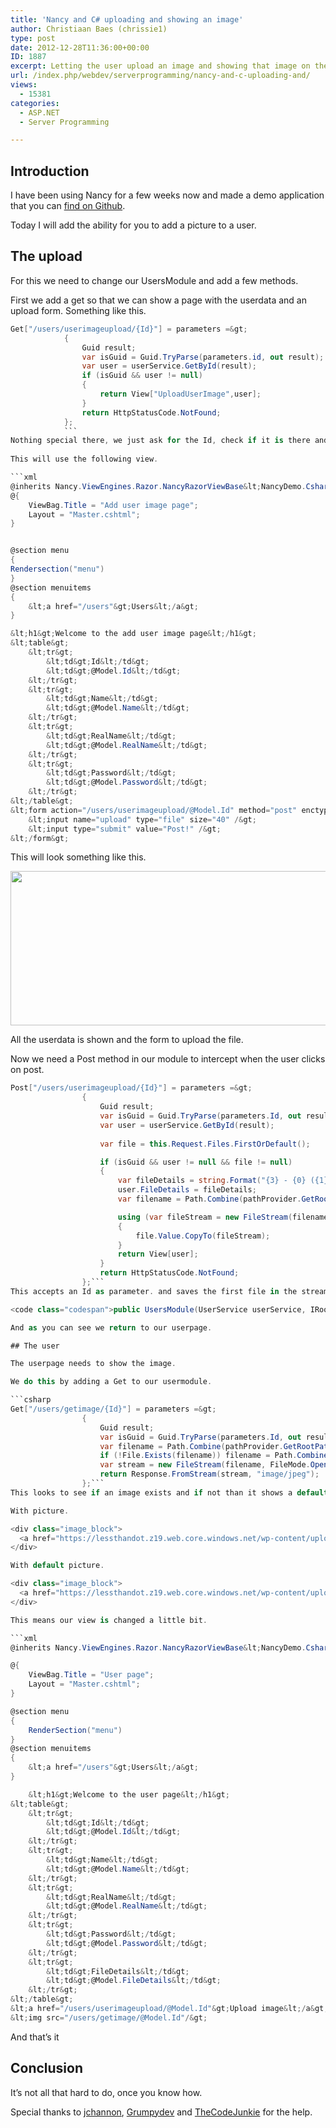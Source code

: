 ```yaml
---
title: 'Nancy and C# uploading and showing an image'
author: Christiaan Baes (chrissie1)
type: post
date: 2012-12-28T11:36:00+00:00
ID: 1887
excerpt: Letting the user upload an image and showing that image on the screen.
url: /index.php/webdev/serverprogramming/nancy-and-c-uploading-and/
views:
  - 15381
categories:
  - ASP.NET
  - Server Programming

---
```

## Introduction

I have been using Nancy for a few weeks now and made a demo application that you can [find on Github][1].

Today I will add the ability for you to add a picture to a user.

## The upload

For this we need to change our UsersModule and add a few methods.

First we add a get so that we can show a page with the userdata and an upload form. Something like this.

```csharp
Get["/users/userimageupload/{Id}"] = parameters =&gt;
            {
                Guid result;
                var isGuid = Guid.TryParse(parameters.id, out result);
                var user = userService.GetById(result);
                if (isGuid && user != null)
                {
                    return View["UploadUserImage",user];
                }
                return HttpStatusCode.NotFound;
            };
            ```
Nothing special there, we just ask for the Id, check if it is there and if it is we show the view.
  
This will use the following view.

```xml
@inherits Nancy.ViewEngines.Razor.NancyRazorViewBase&lt;NancyDemo.Csharp.Model.UserModel&gt;
@{
    ViewBag.Title = "Add user image page";
    Layout = "Master.cshtml";
}


@section menu
{
Rendersection("menu")
}
@section menuitems
{
    &lt;a href="/users"&gt;Users&lt;/a&gt;
}

&lt;h1&gt;Welcome to the add user image page&lt;/h1&gt;
&lt;table&gt;
    &lt;tr&gt;
        &lt;td&gt;Id&lt;/td&gt;
        &lt;td&gt;@Model.Id&lt;/td&gt;
    &lt;/tr&gt;
    &lt;tr&gt;
        &lt;td&gt;Name&lt;/td&gt;
        &lt;td&gt;@Model.Name&lt;/td&gt;
    &lt;/tr&gt;
    &lt;tr&gt;
        &lt;td&gt;RealName&lt;/td&gt;
        &lt;td&gt;@Model.RealName&lt;/td&gt;
    &lt;/tr&gt;
    &lt;tr&gt;
        &lt;td&gt;Password&lt;/td&gt;
        &lt;td&gt;@Model.Password&lt;/td&gt;
    &lt;/tr&gt;
&lt;/table&gt;
&lt;form action="/users/userimageupload/@Model.Id" method="post" enctype="multipart/form-data"&gt;
    &lt;input name="upload" type="file" size="40" /&gt;
    &lt;input type="submit" value="Post!" /&gt;
&lt;/form&gt;
```
This will look something like this.

<div class="image_block">
  <a href="https://lessthandot.z19.web.core.windows.net/wp-content/uploads/users/chrissie1/nancy/nancy16.png?mtime=1356700759"><img alt="" src="https://lessthandot.z19.web.core.windows.net/wp-content/uploads/users/chrissie1/nancy/nancy16.png?mtime=1356700759" width="518" height="247" /></a>
</div>

All the userdata is shown and the form to upload the file.

Now we need a Post method in our module to intercept when the user clicks on post.

```csharp
Post["/users/userimageupload/{Id}"] = parameters =&gt;
                {
                    Guid result;
                    var isGuid = Guid.TryParse(parameters.Id, out result);
                    var user = userService.GetById(result);
               
                    var file = this.Request.Files.FirstOrDefault();

                    if (isGuid && user != null && file != null)
                    {
                        var fileDetails = string.Format("{3} - {0} ({1}) {2}bytes", file.Name, file.ContentType, file.Value.Length, file.Key);
                        user.FileDetails = fileDetails;
                        var filename = Path.Combine(pathProvider.GetRootPath(), "Images", user.Id + ".jpeg");

                        using (var fileStream = new FileStream(filename, FileMode.Create))
                        {
                            file.Value.CopyTo(fileStream);
                        }
                        return View[user];
                    }
                    return HttpStatusCode.NotFound;
                };```
This accepts an Id as parameter. and saves the first file in the stream to a folder in our project called Images and saves the filedetails in the user object. You can also see that we use the pathprovider. We can inject this pathprovider in our module via the constructor like this.

<code class="codespan">public UsersModule(UserService userService, IRootPathProvider pathProvider)</code>

And as you can see we return to our userpage.

## The user

The userpage needs to show the image.

We do this by adding a Get to our usermodule.

```csharp
Get["/users/getimage/{Id}"] = parameters =&gt;
                {
                    Guid result;
                    var isGuid = Guid.TryParse(parameters.Id, out result);
                    var filename = Path.Combine(pathProvider.GetRootPath(), "Images", result.ToString() + ".jpeg");
                    if (!File.Exists(filename)) filename = Path.Combine(pathProvider.GetRootPath(), "Images", "emptyuser.jpeg");
                    var stream = new FileStream(filename, FileMode.Open);
                    return Response.FromStream(stream, "image/jpeg");
                };```
This looks to see if an image exists and if not than it shows a default image.

With picture.

<div class="image_block">
  <a href="https://lessthandot.z19.web.core.windows.net/wp-content/uploads/users/chrissie1/nancy/nancy17.png?mtime=1356701376"><img alt="" src="https://lessthandot.z19.web.core.windows.net/wp-content/uploads/users/chrissie1/nancy/nancy17.png?mtime=1356701376" width="654" height="662" /></a>
</div>

With default picture.

<div class="image_block">
  <a href="https://lessthandot.z19.web.core.windows.net/wp-content/uploads/users/chrissie1/nancy/nancy18.png?mtime=1356701492"><img alt="" src="https://lessthandot.z19.web.core.windows.net/wp-content/uploads/users/chrissie1/nancy/nancy18.png?mtime=1356701492" width="365" height="425" /></a>
</div>

This means our view is changed a little bit.

```xml
@inherits Nancy.ViewEngines.Razor.NancyRazorViewBase&lt;NancyDemo.Csharp.Model.UserModel&gt;

@{
    ViewBag.Title = "User page";
    Layout = "Master.cshtml";
}

@section menu
{
    RenderSection("menu")
}
@section menuitems
{
    &lt;a href="/users"&gt;Users&lt;/a&gt;
}

    &lt;h1&gt;Welcome to the user page&lt;/h1&gt;
&lt;table&gt;
    &lt;tr&gt;
        &lt;td&gt;Id&lt;/td&gt;
        &lt;td&gt;@Model.Id&lt;/td&gt;
    &lt;/tr&gt;
    &lt;tr&gt;
        &lt;td&gt;Name&lt;/td&gt;
        &lt;td&gt;@Model.Name&lt;/td&gt;
    &lt;/tr&gt;
    &lt;tr&gt;
        &lt;td&gt;RealName&lt;/td&gt;
        &lt;td&gt;@Model.RealName&lt;/td&gt;
    &lt;/tr&gt;
    &lt;tr&gt;
        &lt;td&gt;Password&lt;/td&gt;
        &lt;td&gt;@Model.Password&lt;/td&gt;
    &lt;/tr&gt;
    &lt;tr&gt;
        &lt;td&gt;FileDetails&lt;/td&gt;
        &lt;td&gt;@Model.FileDetails&lt;/td&gt;
    &lt;/tr&gt;
&lt;/table&gt;
&lt;a href="/users/userimageupload/@Model.Id"&gt;Upload image&lt;/a&gt;&lt;br /&gt;
&lt;img src="/users/getimage/@Model.Id"/&gt;
```
And that&#8217;s it

## Conclusion

It&#8217;s not all that hard to do, once you know how.

Special thanks to [jchannon][2], [Grumpydev][3] and [TheCodeJunkie][4] for the help.

 [1]: https://github.com/chrissie1/NancyVB
 [2]: https://twitter.com/jchannon
 [3]: https://twitter.com/Grumpydev
 [4]: https://twitter.com/TheCodeJunkie